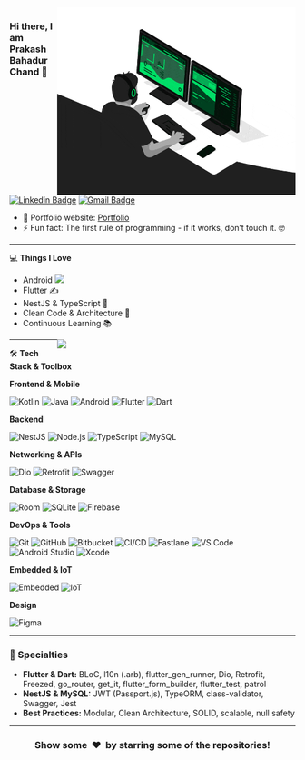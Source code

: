 <img align="right" src="https://github.com/prakashbahadurchand/prakashbahadurchand/blob/main/developer.gif" alt="Coder GIF" width="420" height="330">

### Hi there, I am Prakash Bahadur Chand 👋

[![Linkedin Badge](https://img.shields.io/badge/-prakashbahadurchand-blue?style=flat-square&logo=Linkedin&logoColor=white&link=https://www.linkedin.com/in/prakashbahadurchand/)](https://www.linkedin.com/in/prakashbahadurchand/)
[![Gmail Badge](https://img.shields.io/badge/-prakashbahadurchand@gmail.com-c14438?style=flat-square&logo=Gmail&logoColor=white&link=mailto:prakashbahadurchand@gmail.com)](mailto:prakashbahadurchand@gmail.com) 

- 🎯 Portfolio website: [Portfolio](https://prakashbahadurchand.github.io/)
- ⚡ Fun fact: The first rule of programming - if it works, don’t touch it. 🤓

---

💻 **Things I Love**
- Android <img src="https://media.giphy.com/media/WUlplcMpOCEmTGBtBW/giphy.gif" width="30"> 
- Flutter ✍️
- NestJS & TypeScript 🚀
- Clean Code & Architecture 🧹
- Continuous Learning 📚

<a href="https://github.com/prakashbahadurchand/github-readme-stats" title="Go to Source">
  <img align="right" width=420 height="auto" src="https://github-readme-stats.vercel.app/api?username=prakashbahadurchand&show_icons=true&theme=dark&border_color=61dafb&hide_border=true&include_all_commits=true" />
</a>

---

🛠 **Tech Stack & Toolbox**

**Frontend & Mobile**
  
![Kotlin](https://img.shields.io/badge/-Kotlin-000000?style=flat&logo=kotlin)
![Java](https://img.shields.io/badge/-Java-000000?style=flat&logo=java)
![Android](https://img.shields.io/badge/-Android-000000?style=flat&logo=android)
![Flutter](https://img.shields.io/badge/-Flutter-000000?style=flat&logo=flutter)
![Dart](https://img.shields.io/badge/-Dart-000000?style=flat&logo=dart)

**Backend**

![NestJS](https://img.shields.io/badge/-NestJS-000000?style=flat&logo=nestjs&logoColor=E0234E)
![Node.js](https://img.shields.io/badge/-Node.js-000000?style=flat&logo=node.js)
![TypeScript](https://img.shields.io/badge/-TypeScript-000000?style=flat&logo=typescript)
![MySQL](https://img.shields.io/badge/-MySQL-000000?style=flat&logo=mysql)

**Networking & APIs**

![Dio](https://img.shields.io/badge/-Dio-000000?style=flat&logo=swift)
![Retrofit](https://img.shields.io/badge/-Retrofit-000000?style=flat&logo=retrofit)
![Swagger](https://img.shields.io/badge/-Swagger-000000?style=flat&logo=swagger)

**Database & Storage**

![Room](https://img.shields.io/badge/-Room-000000?style=flat&logo=room)
![SQLite](https://img.shields.io/badge/-SQLite-000000?style=flat&logo=sqlite)
![Firebase](https://img.shields.io/badge/-Firebase-000000?style=flat&logo=firebase)

**DevOps & Tools**

![Git](https://img.shields.io/badge/-Git-000000?style=flat&logo=git&logoColor=F05032)
![GitHub](https://img.shields.io/badge/-GitHub-000000?style=flat&logo=github&logoColor=FFFFFF)
![Bitbucket](https://img.shields.io/badge/-Bitbucket-000000?style=flat&logo=bitbucket)
![CI/CD](https://img.shields.io/badge/-CI/CD-000000?style=flat&logo=github-actions&logoColor=2088FF)
![Fastlane](https://img.shields.io/badge/-Fastlane-000000?style=flat&logo=fastlane&logoColor=00F200)
![VS Code](https://img.shields.io/badge/-VS%20Code-000000?style=flat&logo=visual-studio-code&logoColor=007ACC)
![Android Studio](https://img.shields.io/badge/-Android%20Studio-000000?style=flat&logo=android-studio&logoColor=3DDC84)
![Xcode](https://img.shields.io/badge/-Xcode-000000?style=flat&logo=xcode&logoColor=1575F9)

**Embedded & IoT**

![Embedded](https://img.shields.io/badge/-Embedded-000000?style=flat&logo=arduino&logoColor=00979D)
![IoT](https://img.shields.io/badge/-IoT-000000?style=flat&logo=raspberry-pi&logoColor=A22846)

**Design**

![Figma](https://img.shields.io/badge/-Figma-000000?style=flat&logo=figma&logoColor=F24E1E)

---

### 🚀 Specialties

- **Flutter & Dart:** BLoC, l10n (.arb), flutter_gen_runner, Dio, Retrofit, Freezed, go_router, get_it, flutter_form_builder, flutter_test, patrol  
- **NestJS & MySQL:** JWT (Passport.js), TypeORM, class-validator, Swagger, Jest  
- **Best Practices:** Modular, Clean Architecture, SOLID, scalable, null safety

---

<div align="center">
    <h3 align="center">Show some &nbsp;❤️&nbsp; by starring some of the repositories!</h3>
</div>
